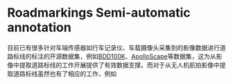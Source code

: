 # Roadmarkings Semi-automatic annotation

目前已有很多针对车端传感器如行车记录仪、车载摄像头采集到的影像数据进行道路标线的标注的开源数据集，例如[BDD100K](https://bair.berkeley.edu/blog/2018/05/30/bdd/)、[ApolloScape](https://apolloscape.auto/lane_segmentation.html)等数据集，这为从影像中提取道路标线的工作开展提供了有效数据支撑。而对于从无人机航拍影像中提取道路标线虽然也有了相应的工作，例如[]()
